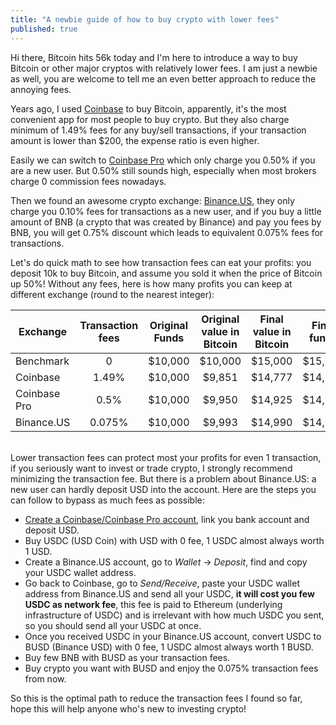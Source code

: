 ```yaml
---
title: "A newbie guide of how to buy crypto with lower fees"
published: true
---
```


Hi there, Bitcoin hits 56k today and I'm here to introduce a way to buy Bitcoin or other major cryptos with relatively lower fees. I am just a newbie as well, you are welcome to tell me an even better approach to reduce the annoying fees.

Years ago, I used [Coinbase](https://www.coinbase.com/) to buy Bitcoin, apparently, it's the most convenient app for most people to buy crypto. But they also charge minimum of 1.49% fees for any buy/sell transactions, if your transaction amount is lower than $200, the expense ratio is even higher.

Easily we can switch to [Coinbase Pro](https://pro.coinbase.com/) which only charge you 0.50% if you are a new user. But 0.50% still sounds high, especially when most brokers charge 0 commission fees nowadays.

Then we found an awesome crypto exchange: [Binance.US](https://www.binance.us/en/home), they only charge you 0.10% fees for transactions as a new user, and if you buy a little amount of BNB (a crypto that was created by Binance) and pay you fees by BNB, you will get 0.75% discount which leads to equivalent 0.075% fees for transactions.

Let's do quick math to see how transaction fees can eat your profits: you deposit 10k to buy Bitcoin, and assume you sold it when the price of Bitcoin up 50%! Without any fees, here is how many profits you can keep at different exchange (round to the nearest integer):

| Exchange     | Transaction fees | Original Funds | Original value in Bitcoin | Final value in Bitcoin | Final funds | Profits | Percentages |
| ------------ |:----------------:|:--------------:|:-------------------------:|:----------------------:|:-----------:|:-------:|:-----------:|
| Benchmark    | 0                | $10,000        | $10,000                   | $15,000                | $15,000     | $5,000  | 100%        |
| Coinbase     | 1.49%            | $10,000        | $9,851                    | $14,777                | $14,557     | $4,557  | 91%         |
| Coinbase Pro | 0.5%             | $10,000        | $9,950                    | $14,925                | $14,850     | $4,850  | 97%         |
| Binance.US   | 0.075%           | $10,000        | $9,993                    | $14,990                | $14,980     | $4,980  | 99.6%       |

<br>
Lower transaction fees can protect most your profits for even 1 transaction, if you seriously want to invest or trade crypto, I strongly recommend minimizing the transaction fee. But there is a problem about Binance.US: a new user can hardly deposit USD into the account. Here are the steps you can follow to bypass as much fees as possible:

- [Create a Coinbase/Coinbase Pro account](https://www.coinbase.com/join/liu_p8), link you bank account and deposit USD.
- Buy USDC (USD Coin) with USD with 0 fee, 1 USDC almost always worth 1 USD.
- Create a Binance.US account, go to *Wallet* -> *Deposit*, find and copy your USDC wallet address.
- Go back to Coinbase, go to *Send/Receive*, paste your USDC wallet address from Binance.US and send all your USDC, **it will cost you few USDC as network fee**, this fee is paid to Ethereum (underlying infrastructure of USDC) and is irrelevant with how much USDC you sent, so you should send all your USDC at once.
- Once you received USDC in your Binance.US account, convert USDC to BUSD (Binance USD) with 0 fee, 1 USDC almost always worth 1 BUSD.
- Buy few BNB with BUSD as your transaction fees.
- Buy crypto you want with BUSD and enjoy the 0.075% transaction fees from now.

So this is the optimal path to reduce the transaction fees I found so far, hope this will help anyone who's new to investing crypto!
